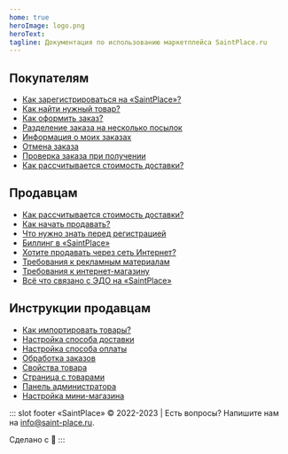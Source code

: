 ```yaml
---
home: true
heroImage: logo.png
heroText:  
tagline: Документация по использованию маркетплейса SaintPlace.ru
---
```


<div class="features">
  <div class="feature">
    <h2>Покупателям</h2>
    <ul>
        <li><a href="/pokupatelyam/registraciya/kak-zaregistrirovatsya-na-saintplace.html">Как зарегистрироваться на «SaintPlace»?</a></li>
        <li><a href="/pokupatelyam/zakazy/kak-najti-nuzhnyj-tovar.html">Как найти нужный товар?</a></li>
        <li><a href="/pokupatelyam/zakazy/kak-oformit-zakaz.html">Как оформить заказ?</a></li>
        <li><a href="/pokupatelyam/zakazy/razdelenie-zakaza-na-neskolko-posylok.html">Разделение заказа на несколько посылок</a></li>
        <li><a href="/pokupatelyam/zakazy/informaciya-o-moikh-zakazakh.html">Информация о моих заказах</a></li>
        <li><a href="/pokupatelyam/zakazy/otmena-zakaza.html">Отмена заказа</a></li>
        <li><a href="/pokupatelyam/zakazy/proverka-zakaza-pri-poluchenii.html">Проверка заказа при получении</a></li>
        <li><a href="/pokupatelyam/dostavka/kak-rasschityvaetsya-stoimost-dostavki.html">Как рассчитывается стоимость доставки?</a></li>
    </ul>
  </div>
  <div class="feature">
    <h2>Продавцам</h2>
    <ul>
        <li><a href="/prodavcam/registraciya-v-kachestve-prodavca.html">Как рассчитывается стоимость доставки?</a></li>
        <li><a href="/prodavcam/kak-nachat-prodavat.html">Как начать продавать?</a></li>
        <li><a href="/prodavcam/kak-nachat-prodavat.html">Что нужно знать перед регистрацией</a></li>
        <li><a href="/prodavcam/billing-v-saintplace.html">Биллинг в «SaintPlace»</a></li>
        <li><a href="/prodavcam/khotite-prodavat-cherez-set-internet.html">Хотите продавать через сеть Интернет?</a></li>
        <li><a href="/prodavcam/trebovaniya-k-reklamnym-materialam.html">Требования к рекламным материалам</a></li>
        <li><a href="/trebovaniya-k-internet-magazinam/">Требования к интернет-магазину</a></li>
        <li><a href="/prodavcam/vsyo-chto-svyazano-s-ehdo-na-saintplace.html">Всё что связано с ЭДО на «SaintPlace»</a></li>
    </ul>
  </div>
  <div class="feature">
    <h2>Инструкции продавцам</h2>
    <ul>
        <li><a href="/prodavcam/instrukcii/import-export/import-tovarov-yml.html">Как импортировать товары?</a></li>
        <li><a href="/prodavcam/instrukcii/dostavka/nastrojka-sposoba-dostavki.html">Настройка способа доставки</a></li>
        <li><a href="/prodavcam/instrukcii/dostavka/nastrojka-sposoba-oplaty.html">Настройка способа оплаты</a></li>
        <li><a href="/prodavcam/instrukcii/zakazy/obrabotka-zakazov.html">Обработка заказов</a></li>
        <li><a href="/prodavcam/instrukcii/tovary/svojstva-tovara.html">Свойства товара</a></li>
        <li><a href="/prodavcam/instrukcii/tovary/stranica-s-tovarami.html">Страница с товарами</a></li>
        <li><a href="/prodavcam/instrukcii/nachalo-raboty/panel-administratora.html">Панель администратора</a></li>
        <li><a href="/prodavcam/instrukcii/nachalo-raboty/nastrojka-mini-magazina.html">Настройка мини-магазина</a></li>
    </ul>
  </div>
</div>

::: slot footer
«SaintPlace» © 2022-2023 | Есть вопросы? Напишите нам на <a href="mailto:info@saint-place.ru">info@saint-place.ru</a>.

Сделано с 💜
:::